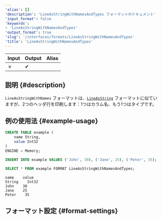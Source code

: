 ```yaml
---
'alias': []
'description': 'LineAsStringWithNamesAndTypes フォーマットのドキュメント'
'input_format': false
'keywords':
- 'LineAsStringWithNamesAndTypes'
'output_format': true
'slug': '/interfaces/formats/LineAsStringWithNamesAndTypes'
'title': 'LineAsStringWithNamesAndTypes'
---
```




| Input | Output | Alias |
|-------|--------|-------|
| ✗     | ✔      |       |

## 説明 {#description}

`LineAsStringWithNames` フォーマットは、[`LineAsString`](./LineAsString.md) フォーマットに似ていますが、2つのヘッダ行を印刷します：1つはカラム名、もう1つはタイプです。

## 例の使用法 {#example-usage}

```sql
CREATE TABLE example (
    name String,
    value Int32
)
ENGINE = Memory;

INSERT INTO example VALUES ('John', 30), ('Jane', 25), ('Peter', 35);

SELECT * FROM example FORMAT LineAsStringWithNamesAndTypes;
```

```response title="応答"
name    value
String    Int32
John    30
Jane    25
Peter    35
```

## フォーマット設定 {#format-settings}
